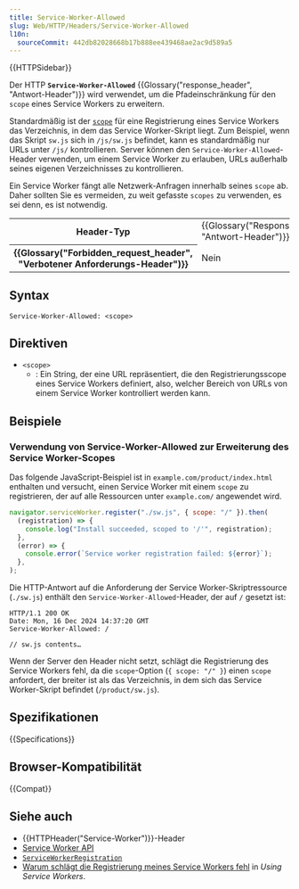 ```yaml
---
title: Service-Worker-Allowed
slug: Web/HTTP/Headers/Service-Worker-Allowed
l10n:
  sourceCommit: 442db82028668b17b888ee439468ae2ac9d589a5
---
```


{{HTTPSidebar}}

Der HTTP **`Service-Worker-Allowed`** {{Glossary("response_header", "Antwort-Header")}} wird verwendet, um die Pfadeinschränkung für den `scope` eines Service Workers zu erweitern.

Standardmäßig ist der [`scope`](/de/docs/Web/API/ServiceWorkerContainer/register#scope) für eine Registrierung eines Service Workers das Verzeichnis, in dem das Service Worker-Skript liegt. Zum Beispiel, wenn das Skript `sw.js` sich in `/js/sw.js` befindet, kann es standardmäßig nur URLs unter `/js/` kontrollieren. Server können den `Service-Worker-Allowed`-Header verwenden, um einem Service Worker zu erlauben, URLs außerhalb seines eigenen Verzeichnisses zu kontrollieren.

Ein Service Worker fängt alle Netzwerk-Anfragen innerhalb seines `scope` ab. Daher sollten Sie es vermeiden, zu weit gefasste `scopes` zu verwenden, es sei denn, es ist notwendig.

<table class="properties">
  <tbody>
    <tr>
      <th scope="row">Header-Typ</th>
      <td>{{Glossary("Response_header", "Antwort-Header")}}</td>
    </tr>
    <tr>
      <th scope="row">{{Glossary("Forbidden_request_header", "Verbotener Anforderungs-Header")}}</th>
      <td>Nein</td>
    </tr>
  </tbody>
</table>

## Syntax

```http
Service-Worker-Allowed: <scope>
```

## Direktiven

- `<scope>`
  - : Ein String, der eine URL repräsentiert, die den Registrierungsscope eines Service Workers definiert, also, welcher Bereich von URLs von einem Service Worker kontrolliert werden kann.

## Beispiele

### Verwendung von Service-Worker-Allowed zur Erweiterung des Service Worker-Scopes

Das folgende JavaScript-Beispiel ist in `example.com/product/index.html` enthalten und versucht, einen Service Worker mit einem `scope` zu registrieren, der auf alle Ressourcen unter `example.com/` angewendet wird.

```js
navigator.serviceWorker.register("./sw.js", { scope: "/" }).then(
  (registration) => {
    console.log("Install succeeded, scoped to '/'", registration);
  },
  (error) => {
    console.error(`Service worker registration failed: ${error}`);
  },
);
```

Die HTTP-Antwort auf die Anforderung der Service Worker-Skriptressource (`./sw.js`) enthält den `Service-Worker-Allowed`-Header, der auf `/` gesetzt ist:

```http
HTTP/1.1 200 OK
Date: Mon, 16 Dec 2024 14:37:20 GMT
Service-Worker-Allowed: /

// sw.js contents…
```

Wenn der Server den Header nicht setzt, schlägt die Registrierung des Service Workers fehl, da die `scope`-Option (`{ scope: "/" }`) einen `scope` anfordert, der breiter ist als das Verzeichnis, in dem sich das Service Worker-Skript befindet (`/product/sw.js`).

## Spezifikationen

{{Specifications}}

## Browser-Kompatibilität

{{Compat}}

## Siehe auch

- {{HTTPHeader("Service-Worker")}}-Header
- [Service Worker API](/de/docs/Web/API/Service_Worker_API)
- [`ServiceWorkerRegistration`](/de/docs/Web/API/ServiceWorkerRegistration)
- [Warum schlägt die Registrierung meines Service Workers fehl](/de/docs/Web/API/Service_Worker_API/Using_Service_Workers#why_is_my_service_worker_failing_to_register) in _Using Service Workers_.
